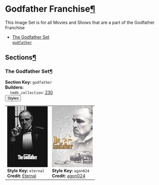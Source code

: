 <h1 id="godfather-franchise">Godfather Franchise<a class="headerlink" href="#godfather-franchise" title="Permalink to this heading">¶</a></h1>
This Image Set is for all Movies and Shows that are a part of the Godfather Franchise

<ul class="images-index-table">
  <li><a href="#the-godfather-set"><div class="images-inline-link">The Godfather Set<br><code>godfather</code></div></a></li>
</ul>

<h2 id="sections">Sections<a class="headerlink" href="#sections" title="Permalink to this heading">¶</a></h2>
<h3 id="the-godfather-set">The Godfather Set<a class="headerlink" href="#the-godfather-set" title="Permalink to this heading">¶</a></h3>
<strong>Section Key:</strong> <code>godfather</code>
<br><strong>Builders:</strong>
<br>
&nbsp;&nbsp;&nbsp;&nbsp;<code>tmdb_collection</code>: <a href="https://www.themoviedb.org/collection/230" target="_blank" rel="noopener noreferrer">230</a><br>
</ul>
<button class="image-accordion">Styles</button>
<div class="image-panel">
  <table class="image-table">
    <tr>
      <td>
        <div>
          <a href="https://theposterdb.com/set/183508" target="_blank" rel="noopener noreferrer"><img src="https://raw.githubusercontent.com/meisnate12/PMM-Image-Sets/master/godfather/styles/godfather/eternal.jpg" height="200"/></a><br>
          <strong>Style Key:</strong> <code>eternal</code><br>
          <strong>Credit:</strong> <a href="https://theposterdb.com/set/183508" target="_blank" rel="noopener noreferrer">Eternal</a><br>
        </div>
      </td>
      <td>
        <div>
          <a href="https://theposterdb.com/set/44424" target="_blank" rel="noopener noreferrer"><img src="https://raw.githubusercontent.com/meisnate12/PMM-Image-Sets/master/godfather/styles/godfather/agon024.jpg" height="200"/></a><br>
          <strong>Style Key:</strong> <code>agon024</code><br>
          <strong>Credit:</strong> <a href="https://theposterdb.com/set/44424" target="_blank" rel="noopener noreferrer">agon024</a><br>
        </div>
      </td>
    </tr>
  </table>
</div>

